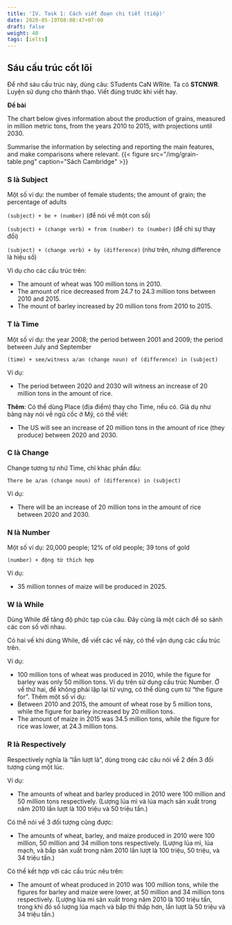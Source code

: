 ```yaml
---
title: 'IV. Task 1: Cách viết đoạn chi tiết (tiếp)'
date: 2020-05-19T08:08:47+07:00
draft: false
weight: 40
tags: [ielts]
---
```


## Sáu cấu trúc cốt lõi

Để nhớ sáu cấu trúc này, dùng câu: STudents CaN WRite. Ta có **STCNWR**. Luyện sử dụng cho thành thạo. Viết đúng trước khi viết hay.

**Đề bài**

The chart below gives information about the production of grains, measured in million metric tons, from the years 2010 to 2015, with projections until 2030.

Summarise the information by selecting and reporting the main features, and make comparisons where relevant.
{{< figure src="/img/grain-table.png" caption="Sách Cambridge" >}}

### S là Subject

Một số ví dụ: the number of female students; the amount of grain; the percentage of adults

`(subject) + be + (number)` (để nói về một con số)

`(subject) + (change verb) + from (number) to (number)` (để chỉ sự thay đổi)

`(subject) + (change verb) + by (difference)` (như trên, nhưng difference là hiệu số)

Ví dụ cho các cấu trúc trên:

- The amount of wheat was 100 million tons in 2010.
- The amount of rice decreased from 24.7 to 24.3 million tons between 2010 and 2015.
- The mount of barley increased by 20 million tons from 2010 to 2015.

### T là Time

Một số ví dụ: the year 2008; the period between 2001 and 2009; the period between July and September

`(time) + see/witness a/an (change noun) of (difference) in (subject)`

Ví dụ:

- The period between 2020 and 2030 will witness an increase of 20 million tons in the amount of rice.

**Thêm**: Có thể dùng Place (địa điểm) thay cho Time, nếu có. Giả dụ như bảng này nói về ngũ cốc ở Mỹ, có thể viết:

- The US will see an increase of 20 million tons in the amount of rice (they produce) between 2020 and 2030.

### C là Change

Change tương tự nhứ Time, chỉ khác phần đầu:

`There be a/an (change noun) of (difference) in (subject)`

Ví dụ:

- There will be an increase of 20 million tons in the amount of rice between 2020 and 2030.

### N là Number

Một số ví dụ: 20,000 people; 12% of old people; 39 tons of gold

`(number) + động từ thích hợp`

Ví dụ:

- 35 million tonnes of maize will be produced in 2025.

### W là While

Dùng While để tăng độ phức tạp của câu. Đây cũng là một cách để so sánh các con số với nhau.

Có hai vế khi dùng While, để viết các vế này, có thể vận dụng các cấu trúc trên.

Ví dụ:

- 100 million tons of wheat was produced in 2010, while the figure for barley was only 50 million tons.
  Ví dụ trên sử dụng cấu trúc Number. Ở vế thứ hai, để không phải lặp lại từ vựng, có thể dùng cụm từ “the figure for”.
  Thêm một số ví dụ:
- Between 2010 and 2015, the amount of wheat rose by 5 million tons, while the figure for barley increased by 20 million tons.
- The amount of maize in 2015 was 34.5 million tons, while the figure for rice was lower, at 24.3 million tons.

### R là Respectively

Respectively nghĩa là “lần lượt là”, dùng trong các câu nói về 2 đến 3 đối tượng cùng một lúc.

Ví dụ:

- The amounts of wheat and barley produced in 2010 were 100 million and 50 million tons respectively. (Lượng lúa mì và lúa mạch sản xuất trong năm 2010 lần lượt là 100 triệu và 50 triệu tấn.)

Có thể nói về 3 đối tượng cũng được:

- The amounts of wheat, barley, and maize produced in 2010 were 100 million, 50 million and 34 million tons respectively. (Lượng lúa mì, lúa mạch, và bắp sản xuất trong năm 2010 lần lượt là 100 triệu, 50 triệu, và 34 triệu tấn.)

Có thể kết hợp với các cấu trúc nêu trên:

- The amount of wheat produced in 2010 was 100 million tons, while the figures for barley and maize were lower, at 50 million and 34 million tons respectively. (Lượng lúa mì sản xuất trong năm 2010 là 100 triệu tấn, trong khi đó số lượng lúa mạch và bắp thì thấp hơn, lần lượt là 50 triệu và 34 triệu tấn.)
